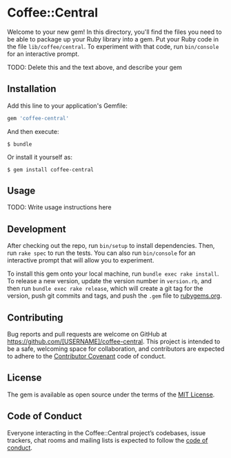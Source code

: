 # Coffee::Central

Welcome to your new gem! In this directory, you'll find the files you need to be able to package up your Ruby library into a gem. Put your Ruby code in the file `lib/coffee/central`. To experiment with that code, run `bin/console` for an interactive prompt.

TODO: Delete this and the text above, and describe your gem

## Installation

Add this line to your application's Gemfile:

```ruby
gem 'coffee-central'
```

And then execute:

    $ bundle

Or install it yourself as:

    $ gem install coffee-central

## Usage

TODO: Write usage instructions here

## Development

After checking out the repo, run `bin/setup` to install dependencies. Then, run `rake spec` to run the tests. You can also run `bin/console` for an interactive prompt that will allow you to experiment.

To install this gem onto your local machine, run `bundle exec rake install`. To release a new version, update the version number in `version.rb`, and then run `bundle exec rake release`, which will create a git tag for the version, push git commits and tags, and push the `.gem` file to [rubygems.org](https://rubygems.org).

## Contributing

Bug reports and pull requests are welcome on GitHub at https://github.com/[USERNAME]/coffee-central. This project is intended to be a safe, welcoming space for collaboration, and contributors are expected to adhere to the [Contributor Covenant](http://contributor-covenant.org) code of conduct.

## License

The gem is available as open source under the terms of the [MIT License](https://opensource.org/licenses/MIT).

## Code of Conduct

Everyone interacting in the Coffee::Central project’s codebases, issue trackers, chat rooms and mailing lists is expected to follow the [code of conduct](https://github.com/[USERNAME]/coffee-central/blob/master/CODE_OF_CONDUCT.md).
